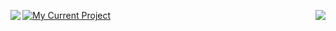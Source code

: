 [![My Current Project](https://github-readme-stats.vercel.app/api/pin/?username=BigBoyLeft&repo=Rebirth)](https://github.com/BigBoyLeft/Rebirth)
<img align="right" src="https://github-readme-stats.vercel.app/api/top-langs/?username=BigBoyLeft&show_icons=true&theme=dracula"/>
<img align="left" src="https://github-readme-stats.vercel.app/api?username=BigBoyLeft&show_icons=true&theme=dracula" />

<!-- [![My Github Stats](https://github-readme-stats.vercel.app/api?username=BigBoyLeft&show_icons=true&theme=dracula)](https://github.com/BigBoyLeft/BigBoyLeft)
[![My Top Langs](https://github-readme-stats.vercel.app/api/top-langs/?username=BigBoyLeft&theme=dracula)](https://github.com/BigBoyLeft/BigBoyLeft) -->
